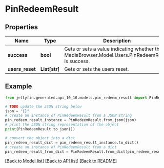 # PinRedeemResult


## Properties

Name | Type | Description | Notes
------------ | ------------- | ------------- | -------------
**success** | **bool** | Gets or sets a value indicating whether this MediaBrowser.Model.Users.PinRedeemResult is success. | [optional] 
**users_reset** | **List[str]** | Gets or sets the users reset. | [optional] 

## Example

```python
from jellyfin.generated.api_10_10.models.pin_redeem_result import PinRedeemResult

# TODO update the JSON string below
json = "{}"
# create an instance of PinRedeemResult from a JSON string
pin_redeem_result_instance = PinRedeemResult.from_json(json)
# print the JSON string representation of the object
print(PinRedeemResult.to_json())

# convert the object into a dict
pin_redeem_result_dict = pin_redeem_result_instance.to_dict()
# create an instance of PinRedeemResult from a dict
pin_redeem_result_from_dict = PinRedeemResult.from_dict(pin_redeem_result_dict)
```
[[Back to Model list]](../README.md#documentation-for-models) [[Back to API list]](../README.md#documentation-for-api-endpoints) [[Back to README]](../README.md)


